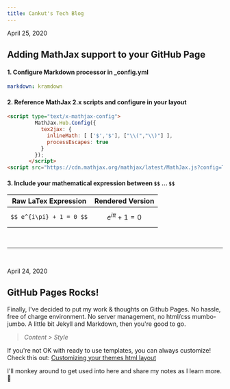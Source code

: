 ```yaml
---
title: Cankut's Tech Blog
---
```


April 25, 2020
## Adding MathJax support to your GitHub Page

#### 1. Configure Markdown processor in _config.yml
```yml
markdown: kramdown
```
#### 2. Reference MathJax 2.x scripts and configure in your layout
```html
<script type="text/x-mathjax-config">
         MathJax.Hub.Config({
           tex2jax: {
             inlineMath: [ ['$','$'], ["\\(","\\)"] ],
             processEscapes: true
           }
         });
       </script>
<script src="https://cdn.mathjax.org/mathjax/latest/MathJax.js?config=TeX-AMS-MML_HTMLorMML" type="text/javascript"></script>
```
#### 3. Include your mathematical expression between `$$` ... `$$`

| Raw LaTex Expression         |    Rendered Version          |
|:----------------------------:|:-----------------------------:|
| ```$$ e^{i\pi} + 1 = 0 $$``` |   $$ e^{i\pi} + 1 = 0 $$     |

<br/>
<hr/>
<br/>

April 24, 2020
## GitHub Pages Rocks!

Finally, I've decided to put my work & thoughts on Github Pages.  No hassle, free of charge environment. No server management, no html/css mumbo-jumbo. A little bit Jekyll and Markdown, then you're good to go. 

> *Content > Style*


If you're not OK with ready to use templates, you can always customize! Check this out: [Customizing your themes html layout](https://help.github.com/en/github/working-with-github-pages/adding-a-theme-to-your-github-pages-site-using-jekyll#customizing-your-themes-html-layout)

I'll monkey around to get used into here and share my notes as I learn more. :tada:

<br/>

